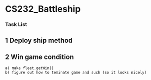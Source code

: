 # CS232_Battleship

### Task List
## 1 Deploy ship method
## 2 Win game condition
    a) make fleet.getWin()
    b) figure out how to teminate game and such (so it looks nicely)
